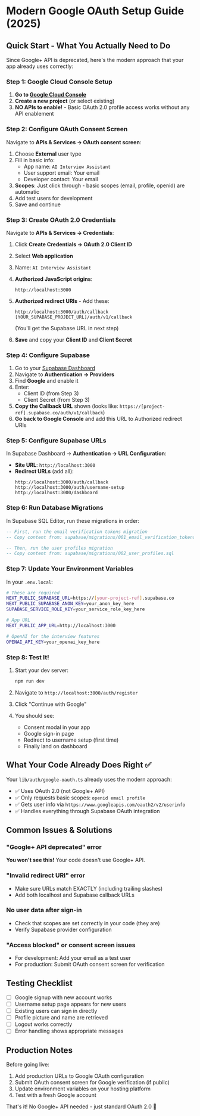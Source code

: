 # Modern Google OAuth Setup Guide (2025)

## Quick Start - What You Actually Need to Do

Since Google+ API is deprecated, here's the modern approach that your app already uses correctly:

### Step 1: Google Cloud Console Setup

1. **Go to [Google Cloud Console](https://console.cloud.google.com/)**
2. **Create a new project** (or select existing)
3. **NO APIs to enable!** - Basic OAuth 2.0 profile access works without any API enablement

### Step 2: Configure OAuth Consent Screen

Navigate to **APIs & Services → OAuth consent screen**:

1. Choose **External** user type
2. Fill in basic info:
   - App name: `AI Interview Assistant`
   - User support email: Your email
   - Developer contact: Your email
3. **Scopes**: Just click through - basic scopes (email, profile, openid) are automatic
4. Add test users for development
5. Save and continue

### Step 3: Create OAuth 2.0 Credentials

Navigate to **APIs & Services → Credentials**:

1. Click **Create Credentials → OAuth 2.0 Client ID**
2. Select **Web application**
3. Name: `AI Interview Assistant`
4. **Authorized JavaScript origins**:
   ```
   http://localhost:3000
   ```
5. **Authorized redirect URIs** - Add these:
   ```
   http://localhost:3000/auth/callback
   [YOUR_SUPABASE_PROJECT_URL]/auth/v1/callback
   ```
   (You'll get the Supabase URL in next step)

6. **Save** and copy your **Client ID** and **Client Secret**

### Step 4: Configure Supabase

1. Go to your [Supabase Dashboard](https://app.supabase.com/)
2. Navigate to **Authentication → Providers**
3. Find **Google** and enable it
4. Enter:
   - Client ID (from Step 3)
   - Client Secret (from Step 3)
5. **Copy the Callback URL** shown (looks like: `https://[project-ref].supabase.co/auth/v1/callback`)
6. **Go back to Google Console** and add this URL to Authorized redirect URIs

### Step 5: Configure Supabase URLs

In Supabase Dashboard → **Authentication → URL Configuration**:

- **Site URL**: `http://localhost:3000`
- **Redirect URLs** (add all):
  ```
  http://localhost:3000/auth/callback
  http://localhost:3000/auth/username-setup
  http://localhost:3000/dashboard
  ```

### Step 6: Run Database Migrations

In Supabase SQL Editor, run these migrations in order:

```sql
-- First, run the email verification tokens migration
-- Copy content from: supabase/migrations/001_email_verification_tokens.sql

-- Then, run the user profiles migration  
-- Copy content from: supabase/migrations/002_user_profiles.sql
```

### Step 7: Update Your Environment Variables

In your `.env.local`:

```bash
# These are required
NEXT_PUBLIC_SUPABASE_URL=https://[your-project-ref].supabase.co
NEXT_PUBLIC_SUPABASE_ANON_KEY=your_anon_key_here
SUPABASE_SERVICE_ROLE_KEY=your_service_role_key_here

# App URL
NEXT_PUBLIC_APP_URL=http://localhost:3000

# OpenAI for the interview features
OPENAI_API_KEY=your_openai_key_here
```

### Step 8: Test It!

1. Start your dev server:
   ```bash
   npm run dev
   ```

2. Navigate to `http://localhost:3000/auth/register`

3. Click "Continue with Google"

4. You should see:
   - Consent modal in your app
   - Google sign-in page
   - Redirect to username setup (first time)
   - Finally land on dashboard

## What Your Code Already Does Right ✅

Your `lib/auth/google-oauth.ts` already uses the modern approach:

- ✅ Uses OAuth 2.0 (not Google+ API)
- ✅ Only requests basic scopes: `openid email profile`
- ✅ Gets user info via `https://www.googleapis.com/oauth2/v2/userinfo`
- ✅ Handles everything through Supabase OAuth integration

## Common Issues & Solutions

### "Google+ API deprecated" error
**You won't see this!** Your code doesn't use Google+ API.

### "Invalid redirect URI" error
- Make sure URLs match EXACTLY (including trailing slashes)
- Add both localhost and Supabase callback URLs

### No user data after sign-in
- Check that scopes are set correctly in your code (they are)
- Verify Supabase provider configuration

### "Access blocked" or consent screen issues
- For development: Add your email as a test user
- For production: Submit OAuth consent screen for verification

## Testing Checklist

- [ ] Google signup with new account works
- [ ] Username setup page appears for new users
- [ ] Existing users can sign in directly
- [ ] Profile picture and name are retrieved
- [ ] Logout works correctly
- [ ] Error handling shows appropriate messages

## Production Notes

Before going live:
1. Add production URLs to Google OAuth configuration
2. Submit OAuth consent screen for Google verification (if public)
3. Update environment variables on your hosting platform
4. Test with a fresh Google account

That's it! No Google+ API needed - just standard OAuth 2.0 🎉

